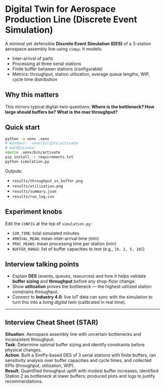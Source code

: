# Digital Twin for Aerospace Production Line (Discrete Event Simulation)

A minimal yet defensible **Discrete Event Simulation (DES)** of a 3-station aerospace assembly line using `simpy`. 
It models:
- Inter-arrival of parts
- Processing at three serial stations
- Finite buffer between stations (configurable)
- Metrics: throughput, station utilization, average queue lengths, WIP, cycle time distribution

## Why this matters
This mirrors typical digital-twin questions: **Where is the bottleneck? How large should buffers be? What is the max throughput?**

## Quick start
```bash
python -m venv .venv
# Windows: .venv\Scripts\activate
# macOS/Linux:
source .venv/bin/activate
pip install -r requirements.txt
python simulation.py
```

Outputs:
- `results/throughput_vs_buffer.png`
- `results/utilization.png`
- `results/summary.json`
- `results/run_log.csv`

## Experiment knobs
Edit the `CONFIG` at the top of `simulation.py`:
- `SIM_TIME`: total simulated minutes
- `ARRIVAL_MEAN`: mean inter-arrival time (min)
- `PROC_MEANS`: mean processing time per station (min)
- `BUFFER_RANGE`: list of buffer capacities to test (e.g., `[0, 2, 5, 10]`)

## Interview talking points
- Explain **DES** (events, queues, resources) and how it helps validate **buffer sizing** and **throughput** before any shop-floor change.
- Show **utilization** proves the bottleneck — the highest-utilized station constrains throughput.
- Connect to **Industry 4.0**: live IoT data can sync with the simulation to turn this into a *living digital twin* (calibrated in real time).
---

## Interview Cheat Sheet (STAR)

**Situation**: Aerospace assembly line with uncertain bottlenecks and inconsistent throughput.  
**Task**: Determine optimal buffer sizing and identify constraints before physical changes.  
**Action**: Built a SimPy-based DES of 3 serial stations with finite buffers, ran sensitivity analysis over buffer capacities and cycle times, and collected KPIs (throughput, utilization, WIP).  
**Result**: Quantified throughput uplift with modest buffer increases; identified Station 2 as bottleneck at lower buffers; produced plots and logs to justify recommendations.
